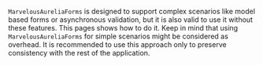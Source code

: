 `MarvelousAureliaForms` is designed to support complex scenarios like model based forms or asynchronous validation, but it is also valid to use
it without these features. This pages shows how to do it. Keep in mind that using `MarvelousAureliaForms` for simple scenarios might be considered 
as overhead. It is recommended to use this approach only to preserve consistency with the rest of the application. 
